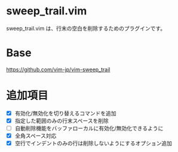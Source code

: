 sweep_trail.vim
===============
sweep_trail.vim は、行末の空白を削除するためのプラグインです。

# Base
https://github.com/vim-jp/vim-sweep_trail

# 追加項目
- [x] 有効化/無効化を切り替えるコマンドを追加
- [x] 指定した範囲のみの行末スペースを削除
- [ ] 自動削除機能をバッファローカルに有効化/無効化できるように
- [x] 全角スペース対応
- [x] 空行でインデントのみの行は削除しないようにするオプション追加
